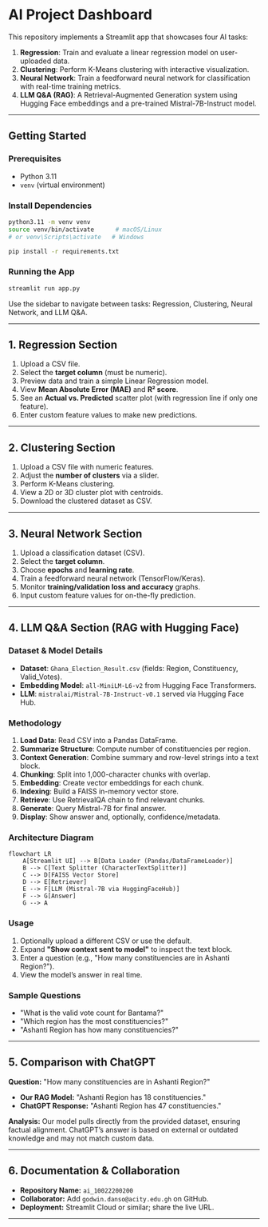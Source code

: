 # AI Project Dashboard

This repository implements a Streamlit app that showcases four AI tasks:

1. **Regression**: Train and evaluate a linear regression model on user-uploaded data.
2. **Clustering**: Perform K-Means clustering with interactive visualization.
3. **Neural Network**: Train a feedforward neural network for classification with real-time training metrics.
4. **LLM Q&A (RAG)**: A Retrieval-Augmented Generation system using Hugging Face embeddings and a pre-trained Mistral-7B-Instruct model.

---

## Getting Started

### Prerequisites

- Python 3.11
- `venv` (virtual environment)

### Install Dependencies

```bash
python3.11 -m venv venv
source venv/bin/activate      # macOS/Linux
# or venv\Scripts\activate   # Windows

pip install -r requirements.txt
```

### Running the App

```bash
streamlit run app.py
```

Use the sidebar to navigate between tasks: Regression, Clustering, Neural Network, and LLM Q&A.

---

##  1. Regression Section

1. Upload a CSV file.
2. Select the **target column** (must be numeric).
3. Preview data and train a simple Linear Regression model.
4. View **Mean Absolute Error (MAE)** and **R² score**.
5. See an **Actual vs. Predicted** scatter plot (with regression line if only one feature).
6. Enter custom feature values to make new predictions.

---

##  2. Clustering Section

1. Upload a CSV file with numeric features.
2. Adjust the **number of clusters** via a slider.
3. Perform K-Means clustering.
4. View a 2D or 3D cluster plot with centroids.
5. Download the clustered dataset as CSV.

---

##  3. Neural Network Section

1. Upload a classification dataset (CSV).
2. Select the **target column**.
3. Choose **epochs** and **learning rate**.
4. Train a feedforward neural network (TensorFlow/Keras).
5. Monitor **training/validation loss and accuracy** graphs.
6. Input custom feature values for on-the-fly prediction.

---

##  4. LLM Q&A Section (RAG with Hugging Face)

### Dataset & Model Details

- **Dataset**: `Ghana_Election_Result.csv` (fields: Region, Constituency, Valid\_Votes).
- **Embedding Model**: `all-MiniLM-L6-v2` from Hugging Face Transformers.
- **LLM**: `mistralai/Mistral-7B-Instruct-v0.1` served via Hugging Face Hub.

### Methodology

1. **Load Data**: Read CSV into a Pandas DataFrame.
2. **Summarize Structure**: Compute number of constituencies per region.
3. **Context Generation**: Combine summary and row-level strings into a text block.
4. **Chunking**: Split into 1,000-character chunks with overlap.
5. **Embedding**: Create vector embeddings for each chunk.
6. **Indexing**: Build a FAISS in-memory vector store.
7. **Retrieve**: Use RetrievalQA chain to find relevant chunks.
8. **Generate**: Query Mistral-7B for final answer.
9. **Display**: Show answer and, optionally, confidence/metadata.

### Architecture Diagram

```mermaid
flowchart LR
    A[Streamlit UI] --> B[Data Loader (Pandas/DataFrameLoader)]
    B --> C[Text Splitter (CharacterTextSplitter)]
    C --> D[FAISS Vector Store]
    D --> E[Retriever]
    E --> F[LLM (Mistral-7B via HuggingFaceHub)]
    F --> G[Answer]
    G --> A
```

### Usage

1. Optionally upload a different CSV or use the default.
2. Expand **"Show context sent to model"** to inspect the text block.
3. Enter a question (e.g., "How many constituencies are in Ashanti Region?").
4. View the model’s answer in real time.

### Sample Questions

- "What is the valid vote count for Bantama?"
- "Which region has the most constituencies?"
- "Ashanti Region has how many constituencies?"

---

##  5. Comparison with ChatGPT

**Question:** "How many constituencies are in Ashanti Region?"

- **Our RAG Model:** "Ashanti Region has 18 constituencies."
- **ChatGPT Response:** "Ashanti Region has 47 constituencies."

**Analysis:** Our model pulls directly from the provided dataset, ensuring factual alignment. ChatGPT’s answer is based on external or outdated knowledge and may not match custom data.

---

##  6. Documentation & Collaboration

- **Repository Name:** `ai_10022200200` 
- **Collaborator:** Add `godwin.danso@acity.edu.gh` on GitHub.
- **Deployment:** Streamlit Cloud or similar; share the live URL.

---



